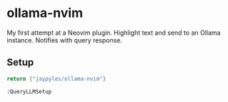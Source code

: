 # ollama-nvim

My first attempt at a Neovim plugin. Highlight text and send to an Ollama instance. Notifies with query response.

## Setup

```lua
return {"jaypyles/ollama-nvim"}

```

`:QueryLLMSetup`
